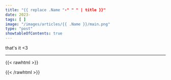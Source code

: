 ```yaml
---
title: "{{ replace .Name "-" " " | title }}"
date: 2023-
tags: [ ]
image: "/images/articles/{{ .Name }}/main.png"
type: "post"
showtableOfContents: true
---
```






that's it <3

---

{{< rawhtml >}} 
<script src="https://utteranc.es/client.js"
        repo="mansoorbarri/website"
        issue-term="title"
        theme="github-dark"
        crossorigin="anonymous"
        async>
</script>
{{< /rawhtml >}}